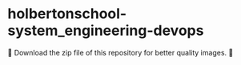 # holbertonschool-system_engineering-devops
:rotating_light: Download the zip file of this repository for better quality images. :rotating_light:
